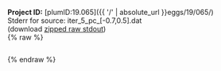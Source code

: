 **Project ID:** [plumID:19.065]({{ '/' | absolute_url }}eggs/19/065/)  
Stderr for source:  iter_5_pc_[-0.7,0.5].dat   
(download [zipped raw stdout](iter_5_pc_[-0.7,0.5].dat.plumed_master.stdout.txt.zip))  
{% raw %}
<pre>
</pre>
{% endraw %}
